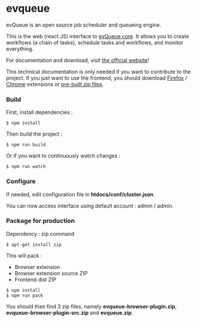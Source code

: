 # evqueue

evQueue is an open source job scheduler and queueing engine.

This is the web (react JS) interface to [evQueue core](https://github.com/coldsource/evqueue-core).
It allows you to create workflows (a chain of tasks), schedule tasks and workflows, and monitor everything.

For documentation and download, visit [the official website](http://www.evqueue.net/)!

This technical documentation is only needed if you want to contribute to the project. If you just want to use the frontend, you should download [Firefox](https://addons.mozilla.org/fr/firefox/addon/evqueue/) / [Chrome](https://chrome.google.com/webstore/detail/evqueue/ioioafegonjmpfegmccmoaehhgddimij) extensions or [pre-built zip files](http://www.evqueue.net/downloads).

### Build

First, install dependencies :

```
$ npm install
```

Then build the project :

```
$ npm run build
```

Or if you want to continuously watch changes :

```
$ npm run watch
```

### Configure

If needed, edit configuration file in **htdocs/conf/cluster.json**.

You can now access interface using default account : admin / admin.

### Package for production

Dependency : zip command

```
$ apt-get install zip
```

This will pack :

* Browser extension
* Browser extension source ZIP
* Frontend dist ZIP

```
$ npm install
$ npm run pack
```

You should then find 3 zip files, namely **evqueue-browser-plugin.zip**, **evqueue-browser-plugin-src.zip** and **evqueue.zip**.
